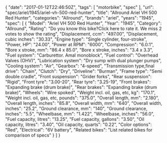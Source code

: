 {
    "date": "2017-01-12T22:46:50Z",
    "tags": [
        "motorbike",
        "spec"
    ],
    "url": "spec\/ariel\/1945\/ariel-vh-500-red-hunter",
    "title": "Allround Ariel VH 500 Red Hunter",
    "categories": "Allround",
    "brands": "ariel",
    "years": "1945",
    "spec": [
        {
            "Model": "Ariel VH 500 Red Hunter",
            "Year": "1945",
            "Category": "Allround",
            "Rating": "Do you know this bike?Click here to rate it. We miss 2 votes to show the rating",
            "Displacement, ccm": "497.00",
            "Displacement, cubic inches": "30.33",
            "Engine type": "Single cylinder, four-stroke",
            "Power, HP": "24.00",
            "Power at RPM": "6000",
            "Compression": "6.0:1",
            "Bore x stroke, mm": "86.4 x 85.0",
            "Bore x stroke, inches": "3.4 x 3.3",
            "Fuel system": "Carburettor. Amal monoblock",
            "Fuel control": "Overhead Valves (OHV)",
            "Lubrication system": "Dry sump with dual plunger pumps",
            "Cooling system": "Air",
            "Gearbox": "4-speed",
            "Transmission type,final drive": "Chain",
            "Clutch": "Dry",
            "Driveline": "Burman",
            "Frame type": "Semi double cradle",
            "Front suspension": "Grider forks",
            "Rear suspension": "Rigid",
            "Front tyre": "3.00-20",
            "Rear tyre": "3.25-19",
            "Front brakes": "Expanding brake (drum brake)",
            "Rear brakes": "Expanding brake (drum brake)",
            "Wheels": "Wire spoked",
            "Weight incl. oil, gas, etc, kg": "170.1",
            "Weight incl. oil, gas, etc, pounds": "375.0",
            "Overall length, mm": "2.180",
            "Overall length, inches": "85.8",
            "Overall width, mm": "640",
            "Overall width, inches": "25.2",
            "Ground clearance, mm": "140",
            "Ground clearance, inches": "5.5",
            "Wheelbase, mm": "1.422",
            "Wheelbase, inches": "56.0",
            "Fuel capacity, litres": "13.25",
            "Fuel capacity, gallons": "3.50",
            "Oil capacity, litres": "3.40",
            "Oil capacity, quarts": "0.22",
            "Color options": "Red",
            "Electrical": "6V battery",
            "Related bikes": "List related bikes for comparison of specs"
        }
    ]
}